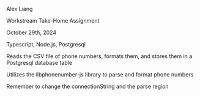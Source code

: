 Alex Liang

Workstream Take-Home Assignment

October 29th, 2024

Typescript, Node.js, Postgresql

Reads the CSV file of phone numbers, formats them, and stores them in a Postgresql database table

Utilizes the libphonenumber-js library to parse and format phone numbers

Remember to change the connectionString and the parse region
